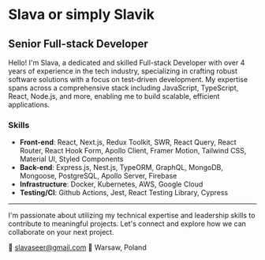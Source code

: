 # Slava or simply Slavik

## Senior Full-stack Developer

Hello! I'm Slava, a dedicated and skilled Full-stack Developer with over 4 years of experience in the tech industry, specializing in crafting robust software solutions with a focus on test-driven development. My expertise spans across a comprehensive stack including JavaScript, TypeScript, React, Node.js, and more, enabling me to build scalable, efficient applications.

### Skills

- **Front-end**: React, Next.js, Redux Toolkit, SWR, React Query, React Router, React Hook Form, Apollo Client, Framer Motion, Tailwind CSS, Material UI, Styled Components
- **Back-end**: Express.js, Nest.js, TypeORM, GraphQL, MongoDB, Mongoose, PostgreSQL, Apollo Server, Firebase
- **Infrastructure**: Docker, Kubernetes, AWS, Google Cloud
- **Testing/CI**: Github Actions, Jest, React Testing Library, Cypress

---

I'm passionate about utilizing my technical expertise and leadership skills to contribute to meaningful projects. Let's connect and explore how we can collaborate on your next project.

📧 slavaseer@gmail.com
📍 Warsaw, Poland
